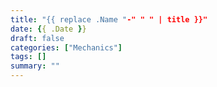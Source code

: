 ```yaml
---
title: "{{ replace .Name "-" " " | title }}"
date: {{ .Date }}
draft: false
categories: ["Mechanics"]
tags: []
summary: ""
---
```


